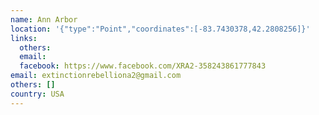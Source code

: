 ```yaml
---
name: Ann Arbor
location: '{"type":"Point","coordinates":[-83.7430378,42.2808256]}'
links:
  others: 
  email: 
  facebook: https://www.facebook.com/XRA2-358243861777843
email: extinctionrebelliona2@gmail.com
others: []
country: USA
---
```

